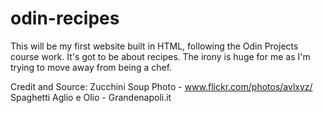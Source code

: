 # odin-recipes
This will be my first website built in HTML, following the Odin Projects course work. 
It's got to be about recipes. The irony is huge for me as I'm trying to move away from being a chef.

Credit and Source:
Zucchini Soup Photo - www.flickr.com/photos/avlxyz/ 
Spaghetti Aglio e Olio - Grandenapoli.it 
